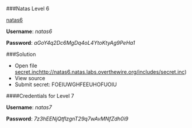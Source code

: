 ###Natas Level 6 

[natas6](http://natas6.natas.labs.overthewire.org)

**Username**: *natas6*

**Password**: *aGoY4q2Dc6MgDq4oL4YtoKtyAg9PeHa1*


###Solution

- Open file [secret.inc]()http://natas6.natas.labs.overthewire.org/includes/secret.inc)
- View source
- Submit secret: FOEIUWGHFEEUHOFUOIU

####Credentials for Level 7 

**Username**: *natas7*

**Password**: *7z3hEENjQtflzgnT29q7wAvMNfZdh0i9*

